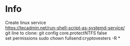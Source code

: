 # Info 
Create linux service  
https://tecadmin.net/run-shell-script-as-systemd-service/  
git line to clone: git config core.protectNTFS false  
set permissions sudo chown fullsend:cryptovesters -R *
